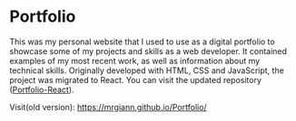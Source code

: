 # Portfolio

This was my personal website that I used to use as a digital portfolio to showcase some of my projects and skills as a web developer. It contained examples of my most recent work, as well as information about my technical skills. Originally developed with HTML, CSS and JavaScript, the project was migrated to React. You can visit the updated repository ([Portfolio-React](https://github.com/mrgiann/React-Portfolio)).

Visit(old version): https://mrgiann.github.io/Portfolio/
